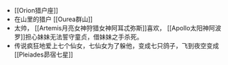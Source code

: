 - [[Orion猎户座]]
- 在山里的猎户 [[Ourea群山]]
- 太帅， [[Artemis月亮女神狩猎女神阿耳忒弥斯]]喜欢， [[Apollo太阳神阿波罗]]担心妹妹无法誓守童贞，借妹妹之手杀死。
- 传说疯狂地爱上七个仙女，七仙女为了躲他，变成七只鸽子，飞到夜空变成[[Pleiades昴宿七星]]